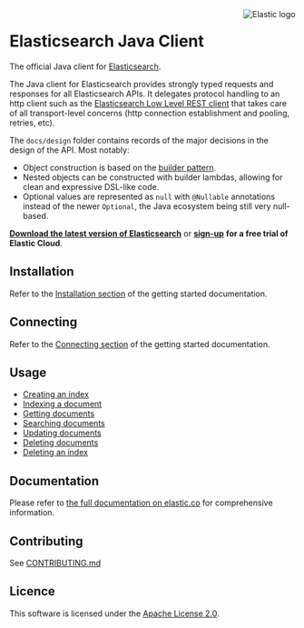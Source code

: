 <img alt="Elastic logo" align="right" width="auto" height="auto" src="https://www.elastic.co/static-res/images/elastic-logo-200.png">

# Elasticsearch Java Client

The official Java client for [Elasticsearch](https://github.com/elastic/elasticsearch).

The Java client for Elasticsearch provides strongly typed requests and responses for all Elasticsearch APIs. It delegates protocol handling to an http client such as the [Elasticsearch Low Level REST client](https://www.elastic.co/guide/en/elasticsearch/client/java-api-client/current/java-rest-low.html) that takes care of all transport-level concerns (http connection establishment and pooling, retries, etc).

The `docs/design` folder contains records of the major decisions in the design of the API. Most notably:

- Object construction is based on the [builder pattern](https://www.informit.com/articles/article.aspx?p=1216151).
- Nested objects can be constructed with builder lambdas, allowing for clean and expressive DSL-like code.
- Optional values are represented as `null` with `@Nullable` annotations instead of the newer  `Optional`, the Java ecosystem being still very null-based.

**[Download the latest version of Elasticsearch](https://www.elastic.co/downloads/elasticsearch)**
or
**[sign-up](https://cloud.elastic.co/registration?elektra=en-ess-sign-up-page)**
**for a free trial of Elastic Cloud**.

## Installation

Refer to the [Installation section](https://www.elastic.co/guide/en/elasticsearch/client/java-api-client/current/getting-started-java.html#_installation)
of the getting started documentation.

## Connecting

Refer to the [Connecting section](https://www.elastic.co/guide/en/elasticsearch/client/java-api-client/current/getting-started-java.html#_connecting)
of the getting started documentation.

## Usage

- [Creating an index](https://www.elastic.co/guide/en/elasticsearch/client/java-api-client/current/getting-started-java.html#_creating_an_index)
- [Indexing a document](https://www.elastic.co/guide/en/elasticsearch/client/java-api-client/current/getting-started-java.html#_indexing_documents)
- [Getting documents](https://www.elastic.co/guide/en/elasticsearch/client/java-api-client/current/getting-started-java.html#_getting_documents)
- [Searching documents](https://www.elastic.co/guide/en/elasticsearch/client/java-api-client/current/getting-started-java.html#_searching_documents)
- [Updating documents](https://www.elastic.co/guide/en/elasticsearch/client/java-api-client/current/getting-started-java.html#_updating_documents)
- [Deleting documents](https://www.elastic.co/guide/en/elasticsearch/client/java-api-client/current/getting-started-java.html#_deleting_documents)
- [Deleting an index](https://www.elastic.co/guide/en/elasticsearch/client/java-api-client/current/getting-started-java.html#_deleting_an_index)

## Documentation

Please refer to [the full documentation on elastic.co](https://www.elastic.co/guide/en/elasticsearch/client/java-api-client/current/index.html) for comprehensive information.

## Contributing

See [CONTRIBUTING.md](./CONTRIBUTING.md)

## Licence

This software is licensed under the [Apache License 2.0](https://github.com/elastic/elasticsearch-java/blob/main/LICENSE.txt).
